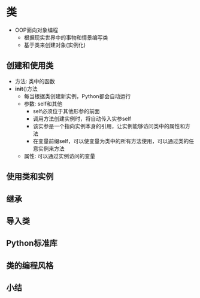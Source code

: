 # 类
- OOP面向对象编程
    - 根据现实世界中的事物和情景编写类
    - 基于类来创建对象(实例化)
## 创建和使用类
- 方法: 类中的函数
- __init__()方法
    - 每当根据类创建新实例，Python都会自动运行
    - 参数: self和其他
        - self必须位于其他形参的前面
        - 调用方法创建实例时，将自动传入实参self
        - 该实参是一个指向实例本身的引用，让实例能够访问类中的属性和方法
        - 在变量前缀self，可以使变量为类中的所有方法使用，可以通过类的任意实例来方法
    - 属性: 可以通过实例访问的变量

## 使用类和实例

## 继承

## 导入类

## Python标准库

## 类的编程风格
## 小结